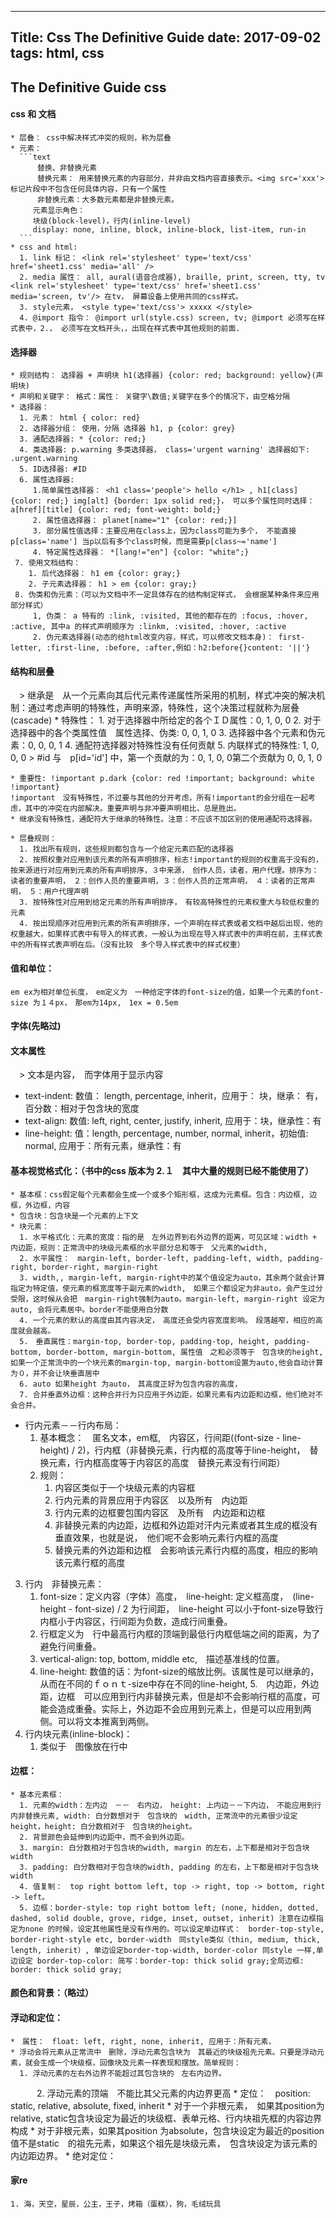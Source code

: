 
---
Title: Css The Definitive Guide
date: 2017-09-02
tags: html, css
---

The Definitive Guide css
--------

#### css 和 文档
    * 层叠： css中解决样式冲突的规则，称为层叠
    * 元素：
      ```text
          替换、非替换元素
          替换元素： 用来替换元素的内容部分，并非由文档内容直接表示。<img src='xxx'> 标记片段中不包含任何具体内容，只有一个属性
          非替换元素：大多数元素都是非替换元素。
         元素显示角色：
         块级(block-level)，行内(inline-level)
         display: none, inline, block, inline-block, list-item, run-in
      ```
    * css and html: 
      1. link 标记： <link rel='stylesheet' type='text/css' href='sheet1.css' media='all' />
      2. media 属性： all, aural(语音合成器), braille, print, screen, tty, tv <link rel='stylesheet' type='text/css' href='sheet1.css' media='screen, tv'/> 在tv， 屏幕设备上使用共同的css样式。
      3. style元素， <style type='text/css'> xxxxx </style>
      4. @import 指令： @import url(style.css) screen, tv; @import 必须写在样式表中，2.， 必须写在文档开头，，出现在样式表中其他规则的前面.

#### 选择器

    * 规则结构： 选择器 + 声明块 h1(选择器) {color: red; background: yellow}(声明块)
    * 声明和关键字： 格式：属性： 关键字\数值;关键字在多个的情况下，由空格分隔
    * 选择器： 
      1. 元素： html { color: red}
      2. 选择器分组： 使用，分隔 选择器 h1, p {color: grey}
      3. 通配选择器: * {color: red;}
      4. 类选择器: p.warning 多类选择器， class='urgent warning' 选择器如下:  .urgent.warning
      5. ID选择器: #ID 
      6. 属性选择器: 
         1.简单属性选择器： <h1 class='people'> hello </h1> , h1[class] {color: red;} img[alt] {border: 1px solid red;}， 可以多个属性同时选择： a[href][title] {color: red; font-weight: bold;}
         2. 属性值选择器： planet[name="1" {color: red;}]
         3. 部分属性值选择：主要应用在class上，因为class可能为多个， 不能直接p[class='name'] 当p以后有多个class时候，而是需要p[class~='name']
         4. 特定属性选择器： *[lang!="en"] {color: "white";}
     7. 使用文档结构： 
        1. 后代选择器： h1 em {color: gray;}
        2. 子元素选择器： h1 > em {color: gray;}
     8. 伪类和伪元素：（可以为文档中不一定具体存在的结构制定样式， 会根据某种条件来应用部分样式）
         1, 伪类： a 特有的 :link, :visited, 其他的都存在的 :focus, :hover, :active, 其中a 的样式声明顺序为 :linkm, :visited, :hover, :active
         2. 伪元素选择器(动态的给html改变内容，样式，可以修改文档本身)： first-letter, :first-line, :before, :after,例如：h2:before{}content: '||'}


#### 结构和层叠
　> 继承是　从一个元素向其后代元素传递属性所采用的机制，样式冲突的解决机制：通过考虑声明的特殊性，声明来源，特殊性，这个决策过程就称为层叠(cascade)
    * 特殊性：
      1. 对于选择器中所给定的各个ＩＤ属性：0, 1, 0, 0
      2. 对于选择器中的各个类属性值　属性选择、伪类: 0, 0, 1, 0
      3. 选择器中各个元素和伪元素：0, 0, 0, 1
      4. 通配符选择器对特殊性没有任何贡献
      5. 内联样式的特殊性: 1, 0, 0, 0
    > #id 与　p[id='id'] 中，第一个贡献的为：0, 1, 0, 0第二个贡献为 0, 0, 1, 0
    
    * 重要性: !important p.dark {color: red !important; background: white !important}
    !important　没有特殊性，不过要与其他的分开考虑，所有!important的会分组在一起考虑，其中的冲突在内部解决。重要声明与非冲要声明相比，总是胜出。
    * 继承没有特殊性，通配符大于继承的特殊性。注意：不应该不加区别的使用通配符选择器。
    
    * 层叠规则：
      1. 找出所有规则，这些规则都包含与一个给定元素匹配的选择器
      2. 按照权重对应用到该元素的所有声明排序，标志!important的规则的权重高于没有的，按来源进行对应用到元素的所有声明排序，３中来源，　创作人员，读者，用户代理。排序为：　读者的重要声明，　２：创作人员的重要声明，３：创作人员的正常声明，　４：读者的正常声明，　５：用户代理声明
      3. 按特殊性对应用到给定元素的所有声明排序，　有较高特殊性的元素权重大与较低权重的元素
      4. 按出现顺序对应用到元素的所有声明排序，一个声明在样式表或者文档中越后出现，他的权重越大，如果样式表中有导入的样式表，一般认为出现在导入样式表中的声明在前，主样式表中的所有样式表声明在后。（没有比较　多个导入样式表中的样式权重）

#### 值和单位：
    em ex为相对单位长度，　em定义为　一种给定字体的font-size的值，如果一个元素的font-size 为１４px，　那em为14px,　1ex = 0.5em
    
#### 字体(先略过)

#### 文本属性
　> 文本是内容，　而字体用于显示内容
  
  * text-indent: 数值： length, percentage, inherit，应用于： 块，继承： 有，百分数：相对于包含块的宽度
  * text-align: 数值: left, right, center, justify, inherit, 应用于：块，继承性：有
  * line-height: 值：length, percentage, number, normal, inherit，初始值: normal, 应用于：所有元素，继承性：有

#### 基本视觉格式化：（书中的css 版本为 2.１　其中大量的规则已经不能使用了）
    * 基本框：css假定每个元素都会生成一个或多个矩形框，这成为元素框。包含：内边框, 边框，外边框，内容
    * 包含块：包含块是一个元素的上下文
    * 块元素：
      1. 水平格式化：元素的宽度：指的是　左外边界到右外边界的距离，可见区域：width + 内边距，规则：正常流中的块级元素框的水平部分总和等于　父元素的width,
      2. 水平属性：　margin-left, border-left, padding-left, width, padding-right, border-right, margin-right
      3. width,, margin-left, margin-right中的某个值设定为auto，其余两个就会计算指定为特定值，使元素的框宽度等于副元素的width,　如果三个都设定为非auto，会产生过分受限，这时候从会把　margin-right强制为auto。margin-left, margin-right 设定为auto, 会将元素居中。border不能使用白分数
      4. 一个元素的默认的高度由其内容决定，　高度还会受内容宽度影响。　段落越窄，相应的高度就会越高。
      5.　垂直属性：margin-top, border-top, padding-top, height, padding-bottom, border-bottom, margin-bottom, 属性值　之和必须等于　包含块的height, 如果一个正常流中的一个块元素的margin-top, margin-bottom设置为auto,他会自动计算为０，并不会让块垂直居中
      6. auto 如果height 为auto，　其高度正好为包含内容的高度，
      7. 合并垂直外边框：这种合并行为只应用于外边距，如果元素有内边距和边框，他们绝对不会合并。
  * 行内元素－－行内布局：　
    1. 基本概念：　匿名文本，em框,　内容区，行间距((font-size - line-height) / 2)，行内框（非替换元素，行内框的高度等于line-height，　替换元素，行内框高度等于内容区的高度　替换元素没有行间距）
    2. 规则：
       1. 内容区类似于一个块级元素的内容框
       2. 行内元素的背景应用于内容区　以及所有　内边距
       3. 行内元素的边框要包围内容区　及所有　内边距和边框
       4. 非替换元素的内边距，边框和外边距对汗内元素或者其生成的框没有垂直效果，也就是说，　他们呢不会影响元素行内框的高度
       5. 替换元素的外边距和边框　会影响该元素行内框的高度，相应的影响该元素行框的高度
       
   3. 行内　非替换元素：　
      1. font-size：定义内容（字体）高度，　line-height: 定义框高度，　(line-height - font-size) / 2 为行间距，　line-height 可以小于font-size导致行内框小于内容区，行间距为负数，造成行间重叠。
      2. 行框定义为　行中最高行内框的顶端到最低行内框低端之间的距离，为了避免行间重叠。
      3. vertical-align: top, bottom, middle etc,　描述基准线的位置。
      4. line-height: 数值的话：为font-size的缩放比例。该属性是可以继承的，从而在不同的ｆｏｎｔ-size中存在不同的line-height,
      5.　内边距，外边距，边框　可以应用到行内非替换元素，但是却不会影响行框的高度，可能会造成重叠。实际上，外边距不会应用到元素上，但是可以应用到两侧。可以将文本推离到两侧。
  4. 行内块元素(inline-block)：
     1. 类似于　图像放在行中

#### 边框：
    * 基本元素框：
      1. 元素的width：左内边　－－　右内边，　height: 上内边－－下内边，　不能应用到行内非替换元素, width: 白分数想对于　包含块的　width, 正常流中的元素很少设定height，height: 白分数相对于　包含块的height。
      2. 背景颜色会延伸到内边距中，而不会到外边距。
      3. margin: 白分数相对于包含块的width, margin 的左右，上下都是相对于包含块width
      3. padding: 白分数相对于包含块的width, padding 的左右，上下都是相对于包含块width      
      4. 值复制：　top right bottom left, top -> right, top -> bottom, right -> left。
      5. 边框：border-style: top right bottom left; (none, hidden, dotted, dashed, solid double, grove, ridge, inset, outset, inherit) 注意在边框指定为none 的时候，设定其他属性是没有作用的。可以设定单边样式：　border-top-style, border-right-style etc, border-width　同style类似（thin, medium, thick, length, inherit）, 单边设定border-top-width, border-color 同style 一样,单边设定 border-top-color: 简写：border-top: thick solid gray;全局边框: border: thick solid gray;
       
       
#### 颜色和背景：（略过）

#### 浮动和定位：
    *　属性：　float: left, right, none, inherit, 应用于：所有元素，　
    * 浮动会将元素从正常流中　删除，浮动元素包含块为　其最近的块级祖先元素。只要是浮动元素，就会生成一个块级框，回像块及元素一样表现和摆放。简单规则：
      1. 浮动元素的左右外边界不能超过其包含块的　左右内边界。
　　　2. 浮动元素的顶端　不能比其父元素的内边界更高
    * 定位：　position: static, relative, absolute, fixed, inherit
    * 对于一个非根元素，　如果其position为　relative, static包含块设定为最近的块级框、表单元格、行内块祖先框的内容边界构成
    * 对于非根元素，如果其position 为absolute，包含块设定为最近的position值不是static　的祖先元素，如果这个祖先是块级元素，　包含块设定为该元素的内边距边界。
    * 绝对定位：　
    
#### 家re

    1. 海，天空，星辰，公主，王子，烤箱（蛋糕），狗，毛绒玩具
    

